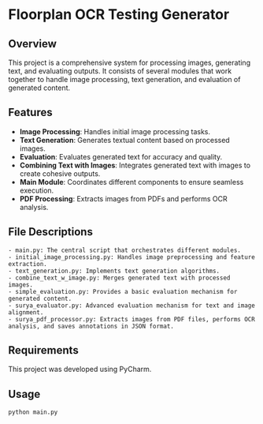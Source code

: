 # Floorplan OCR Testing Generator

## Overview
This project is a comprehensive system for processing images, generating text, and evaluating outputs. It consists of several modules that work together to handle image processing, text generation, and evaluation of generated content.

## Features
- **Image Processing**: Handles initial image processing tasks.
- **Text Generation**: Generates textual content based on processed images.
- **Evaluation**: Evaluates generated text for accuracy and quality.
- **Combining Text with Images**: Integrates generated text with images to create cohesive outputs.
- **Main Module**: Coordinates different components to ensure seamless execution.
- **PDF Processing**: Extracts images from PDFs and performs OCR analysis.

## File Descriptions
```
- main.py: The central script that orchestrates different modules.
- initial_image_processing.py: Handles image preprocessing and feature extraction.
- text_generation.py: Implements text generation algorithms.
- combine_text_w_image.py: Merges generated text with processed images.
- simple_evaluation.py: Provides a basic evaluation mechanism for generated content.
- surya_evaluator.py: Advanced evaluation mechanism for text and image alignment.
- surya_pdf_processor.py: Extracts images from PDF files, performs OCR analysis, and saves annotations in JSON format.
```

## Requirements
This project was developed using PyCharm.

## Usage
```
python main.py
```
